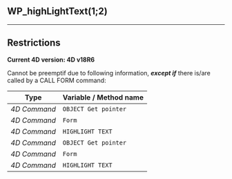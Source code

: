 ﻿## WP_highLightText($1;$2)---## Restrictions**Current 4D version: 4D v18R6**Cannot be preemptif due to following information, ***except if*** there is/are called by a CALL FORM command:|Type|Variable / Method name||------|------||*4D Command*|`OBJECT Get pointer`||*4D Command*|`Form`||*4D Command*|`HIGHLIGHT TEXT`||*4D Command*|`OBJECT Get pointer`||*4D Command*|`Form`||*4D Command*|`HIGHLIGHT TEXT`|